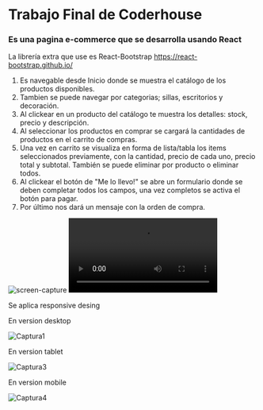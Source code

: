 <h1>Trabajo Final de Coderhouse</h1>
<h3>Es una pagina e-commerce que se desarrolla usando React</h3>

La librería extra que use es React-Bootstrap https://react-bootstrap.github.io/

1. Es navegable desde Inicio donde se muestra el catálogo de los productos disponibles.
2. Tambien se puede navegar por categorias; sillas, escritorios y decoración.
3. Al clickear en un producto del catálogo te muestra los detalles: stock, precio y descripción.
4. Al seleccionar los productos en comprar se cargará la cantidades de productos en el carrito de compras. 
5. Una vez en carrito se visualiza en forma de lista/tabla los items seleccionados previamente, con la cantidad, precio de cada uno, precio total y subtotal. También se puede eliminar por producto o eliminar todos. 
6. Al clickear el botón de "Me lo llevo!" se abre un formulario donde se deben completar todos los campos, una vez completos se activa el botón para pagar. 
7. Por último nos dará un mensaje con la orden de compra. 

![screen-capture](https://user-images.githubusercontent.com/55368538/108095388-8f661200-705e-11eb-9ce7-9e5ae0e1fa91.gif)
![screen-capture](https://user-images.githubusercontent.com/55368538/108096086-537f7c80-705f-11eb-9186-279d01ee0a58.mp4)

Se aplica responsive desing

En version desktop

![Captura1](https://user-images.githubusercontent.com/55368538/104540315-f88cdc80-55fd-11eb-976e-40c2eea9fa96.PNG)

En version tablet

![Captura3](https://user-images.githubusercontent.com/55368538/104540442-3db10e80-55fe-11eb-8667-4372e4131be1.PNG)

En version mobile

![Captura4](https://user-images.githubusercontent.com/55368538/104540470-499cd080-55fe-11eb-8f12-9cba15290d3c.PNG)

